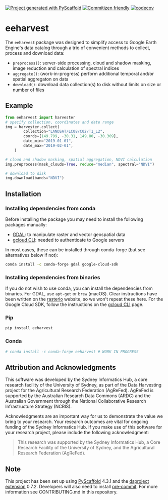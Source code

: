 [![Project generated with
PyScaffold](https://img.shields.io/badge/-PyScaffold-005CA0?logo=pyscaffold)](https://pyscaffold.org/)
[![Commitizen friendly](https://img.shields.io/badge/commitizen-friendly-brightgreen.svg)](http://commitizen.github.io/cz-cli/)
[![codecov](https://codecov.io/gh/Sydney-Informatics-Hub/eeharvest/branch/main/graph/badge.svg?token=KOEXHJBR2I)](https://codecov.io/gh/Sydney-Informatics-Hub/eeharvest)
<!-- These are examples of badges you might also want to add to your README. Update the URLs accordingly.
[![Coveralls](https://img.shields.io/coveralls/github/<USER>/eeharvest/main.svg)](https://coveralls.io/r/<USER>/eeharvest)
[![PyPI-Server](https://img.shields.io/pypi/v/eeharvest.svg)](https://pypi.org/project/eeharvest/)
[![Built Status](https://api.cirrus-ci.com/github/<USER>/eeharvest.svg?branch=main)](https://cirrus-ci.com/github/<USER>/eeharvest)
[![Conda-Forge](https://img.shields.io/conda/vn/conda-forge/eeharvest.svg)](https://anaconda.org/conda-forge/eeharvest)
[![Monthly Downloads](https://pepy.tech/badge/eeharvest/month)](https://pepy.tech/project/eeharvest)
[![Twitter](https://img.shields.io/twitter/url/http/shields.io.svg?style=social&label=Twitter)](https://twitter.com/eeharvest)
-->

# eeharvest

The `eeharvest` package was designed to simplify access to Google Earth Engine's
data catalog through a trio of convenient methods to collect, process and
download data:

- `preprocess()`: server-side processing, cloud and shadow masking, image
  reduction and calculation of spectral indices
- `aggregate()`: (work-in-progress) perform additional temporal and/or spatial
  aggregaton on data
- `download()`: download data collection(s) to disk without limits on size or
  number of files

## Example

```python
from eeharvest import harvester
# specify collection, coordinates and date range
img = harvester.collect(
        collection="LANDSAT/LC08/C02/T1_L2",
        coords=[149.799, -30.31, 149.80, -30.309],
        date_min="2019-01-01",
        date_max="2019-02-01",
    )

# cloud and shadow masking, spatial aggregation, NDVI calculation
img.preprocess(mask_clouds=True, reduce="median", spectral="NDVI")

# download to disk
img.download(bands="NDVI")
```

## Installation

### Installing dependencies from conda

Before installing the package you may need to install the following packages
manually:

- [GDAL](https://gdal.org/download.html): to manipulate raster and vector
  geospatial data
- [gcloud
  CLI](https://cloud.google.com/sdk/docs/install): needed to authenticate
  to Google servers

In most cases, these can be installed through conda-forge (but see alternatives
below if not):

```sh
conda install -c conda-forge gdal google-cloud-sdk
```

### Installing dependencies from binaries

If you do not wish to use conda, you can install the dependencies from binaries.
For GDAL, use `apt-get` or `brew` (macOS). Clear instructions have been written
on the [rasterio](https://rasterio.readthedocs.io/en/latest/installation.html)
website, so we won't repeat these here. For the Google Cloud SDK, follow the
instructions on the [gcloud CLI](https://cloud.google.com/sdk/docs/install)
page.

### Pip

```sh
pip install eeharvest
```

### Conda

```sh
# conda install -c conda-forge eeharvest # WORK IN PROGRESS
```

<!-- pyscaffold-notes -->

## Attribution and Acknowledgments

This software was developed by the Sydney Informatics Hub, a core research
facility of the University of Sydney, as part of the Data Harvesting project for
the Agricultural Research Federation (AgReFed).
AgReFed is supported by the Australian Research Data Commons (ARDC) and the
Australian Government through the National Collaborative Research Infrastructure
Strategy (NCRIS).

Acknowledgments are an important way for us to demonstrate the value we bring to
your research. Your research outcomes are vital for ongoing funding of the
Sydney Informatics Hub. If you make use of this software for your research
project, please include the following acknowledgment:

> This research was supported by the Sydney Informatics Hub, a Core Research
> Facility of the University of Sydney, and the Agricultural Research Federation
> (AgReFed).

## Note

This project has been set up using [PyScaffold] 4.3.1 and the [dsproject
extension] 0.7.2. Developers will also need to install [pre-commit]. For more
information see CONTRIBUTING.md in this repository.

[pre-commit]: https://pre-commit.com/
[pyscaffold]: https://pyscaffold.org/
[dsproject extension]: https://github.com/pyscaffold/pyscaffoldext-dsproject

